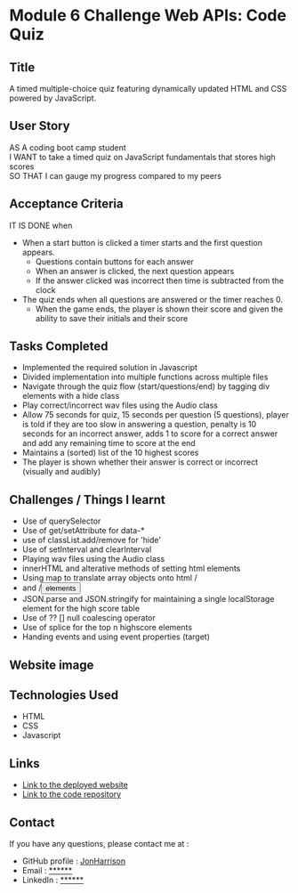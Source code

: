# Module 6 Challenge Web APIs: Code Quiz

## Title

A timed multiple-choice quiz featuring dynamically updated HTML and CSS powered by JavaScript.

## User Story

AS A coding boot camp student<br>
I WANT to take a timed quiz on JavaScript fundamentals that stores high scores<br>
SO THAT I can gauge my progress compared to my peers<br>

## Acceptance Criteria

IT IS DONE when 

  * When a start button is clicked a timer starts and the first question appears.
    * Questions contain buttons for each answer
    * When an answer is clicked, the next question appears
    * If the answer clicked was incorrect then time is subtracted from the clock
  * The quiz ends when all questions are answered or the timer reaches 0.
    * When the game ends, the player is shown their score and given the ability to save their initials and their score
  
## Tasks Completed

* Implemented the required solution in Javascript
* Divided implementation into multiple functions across multiple files
* Navigate through the quiz flow (start/questions/end) by tagging div elements with a hide class
* Play correct/incorrect wav files using the Audio class
* Allow 75 seconds for quiz, 15 seconds per question (5 questions), player is told if they are too slow in answering a question, penalty is 10 seconds for an incorrect answer, adds 1 to score for a correct answer and add any remaining time to score at the end
* Maintains a (sorted) list of the 10 highest scores
* The player is shown whether their answer is correct or incorrect (visually and audibly)

## Challenges / Things I learnt

* Use of querySelector
* Use of get/setAttribute for data-*
* use of classList.add/remove for 'hide'
* Use of setInterval and clearInterval
* Playing wav files using the Audio class
* innerHTML and alterative methods of setting html elements
* Using map to translate array objects onto html /<li/> and /<button/> elements
* JSON.parse and JSON.stringify for maintaining a single localStorage element for the high score table
* Use of ?? [] null coalescing operator
* Use of splice for the top n highscore elements
* Handing events and using event properties (target)

## Website image



## Technologies Used

- HTML
- CSS
- Javascript

## Links

* [Link to the deployed website](https://jonharrison.github.io/code-quiz/)
* [Link to the code repository](https://github.com/JonHarrison/code-quiz)

## Contact

If you have any questions, please contact me at :

* GitHub profile : [JonHarrison](https://github.com/JonHarrison)
* Email : [******]()
* LinkedIn : [******]()
